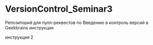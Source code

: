 # VersionControl_Seminar3
Репозиторий для пулл-реквестов по Введению в контроль версий в Geekbrains
инструкция
 
инструкция 2
